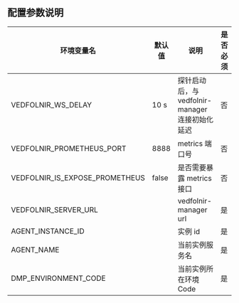 ## 配置参数说明
|  环境变量名   | 默认值  |说明  | 是否必须  |
|  ----  | ----  |---- |----  |
| VEDFOLNIR_WS_DELAY  | 10 s | 探针启动后，与 vedfolnir-manager 连接初始化延迟  |否  |
| VEDFOLNIR_PROMETHEUS_PORT | 8888 | metrics 端口号  | 否  |
| VEDFOLNIR_IS_EXPOSE_PROMETHEUS  | false | 是否需要暴露 metrics 接口  | 否  |
| VEDFOLNIR_SERVER_URL  |  | vedfolnir-manager url | 是  |
| AGENT_INSTANCE_ID  |  | 实例 id  | 是  |
| AGENT_NAME  |  | 当前实例服务名  | 是  |
| DMP_ENVIRONMENT_CODE  |  | 当前实例所在环境 Code  | 是  |
